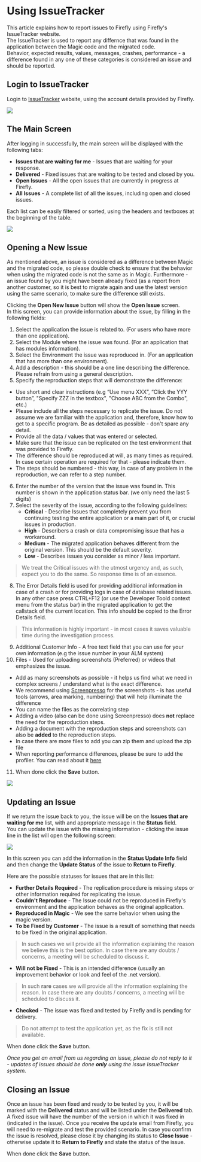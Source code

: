 ﻿# Using IssueTracker

This article explains how to report issues to Firefly using Firefly's IssueTracker website.  
The IssueTracker is used to report any differnce that was found in the application between the Magic code and the migrated code.  
Behavior, expected results, values, messages, crashes, performance - a difference found in any one of these categories is considered an issue and should be reported.

## Login to IssueTracker

Login to [IssueTracker](http://www.fireflybox.com/issuetracker/) website, using the account details provided by Firefly.

![](issuetrackerlogin.png)

## The Main Screen

After logging in successfully, the main screen will be displayed with the following tabs:

- **Issues that are waiting for me** - Issues that are waiting for your response.
- **Delivered** - Fixed issues that are waiting to be tested and closed by you.
- **Open Issues** - All the open issues that are currently in progress at Firefly.
- **All Issues** - A complete list of all the issues, including open and closed issues.

Each list can be easily filtered or sorted, using the headers and textboxes at the beginning of the table.

![](issuetrackermainscreen.png)

## Opening a New Issue

As mentioned above, an issue is considered as a difference between Magic and the migrated code, so please double check 
to ensure that the behavior when using the migrated code is not the same as in Magic.
Furthermore - an issue found by you might have been already fixed (as a report from another customer, so it is best
to migrate again and use the latest version using the same scenario, to make sure the difference still exists.

Clicking the **Open New Issue** button will show the **Open Issue** screen.  
In this screen, you can provide information about the issue, by filling in the following fields:

1. Select the application the issue is related to. (For users who have more than one application).
2. Select the Module where the issue was found. (For an application that has modules information).
3. Select the Environment the issue was reproduced in. (For an application that has more than one environment).
4. Add a description - this should be a one line describing the difference. Please refrain from using a general description.
5. Specify the reproduction steps that will demonstrate the difference:
- Use short and clear instructions (e.g “Use menu XXX”, “Click the YYY button”, "Specify ZZZ in the textbox", "Choose ABC from the Combo", etc.)
- Please include all the steps necessary to replicate the issue. Do not assume we are familiar with the application and, therefore, know how to get to a specific program. Be as detailed as possible - don't spare any detail.
- Provide all the data / values that was entered or selected. 
- Make sure that the issue can be replicated on the test environment that was provided to Firefly.
- The difference should be reproduced at will, as many times as required. In case certain operation are required for that - please indicate them.
- The steps should be numbered - this way, in case of any problem in the reproduction, we can refer to a step number.
6. Enter the number of the version that the issue was found in. This number is shown in the application status bar. (we only need the last 5 digits)
7. Select the severity of the issue, according to the following guidelines:
    - **Critical** - Describe Issues that completely prevent you from continuing testing the entire application or a main part of it, or crucial issues in production.
    - **High** - Describers a crash or data compromising issue that has a workaround.
    - **Medium** - The migrated application behaves different from the original version. This should be the default severity.
    - **Low** - Describes issues you consider as minor / less important.
> We treat the Critical issues with the utmost urgency and, as such, expect you to do the same. So response time is of an essence.

8. The Error Details field is used for providing additional information in case of a crash or for providing logs in case of database related issues. In any other case press CTRL+F12 (or use the Developer Toold context menu from the status bar) in the migrated application to get the callstack of the current location. This info should be copied to the Error Details field.
> This information is highly important - in most cases it saves valuable time during the investigation process.

9. Additional Customer Info - A free text field that you can use for your own information (e.g the issue number in your ALM system)
10. Files - Used for uploading screenshots (Preferred) or videos that emphasizes the issue.
- Add as many screenshots as possible - it helps us find what we need in complex screens / understand what is the exact difference.
- We recommend using [Screenpresso](https://www.screenpresso.com/) for the screenshots - is has useful tools (arrows, area marking, numbering) that will help illuminate the difference
- You can name the files as the correlating step
- Adding a video (also can be done using Screenpresso) does **not** replace the need for the reproduction steps.
- Adding a document with the reproduction steps and screenshots can also be **added** to the reproduction steps.
- In case there are more files to add you can zip them and upload the zip file
- When reporting performance differences, please be sure to add the profiler. You can read about it [here](http://doc.fireflymigration.com/using-firefly-profiler.html)
11. When done click the **Save** button.

![](issuetrackerissue.png)

## Updating an Issue

If we return the issue back to you, the issue will be on the **Issues that are waiting for me** list, with and appropriate message in the **Status** field.  
You can update the issue with the missing information - clicking the issue line in the list will open the following screen:

![](issuetrackeriupdateissue.png)

In this screen you can add the information in the **Status Update Info** field and then change the **Update Status** of the issue to **Return to Firefly**.

Here are the possible statuses for issues that are in this list:

- **Further Details Required** - The replication procedure is missing steps or other information required for replicating the issue.
- **Couldn't Reproduce** - The Issue could not be reproduced in Firefly's environment and the application behaves as the original application.
- **Reproduced in Magic** - We see the same behavior when using the magic version.
- **To be Fixed by Customer** - The issue is a result of something that needs to be fixed in the original application.
> In such cases we will provide all the information explaining the reason we believe this is the best option. In case there are any doubts / concerns, a meeting will be scheduled to discuss it.
- **Will not be Fixed** - This is an intended difference (usually an improvement behavior or look and feel of the .net version).
> In such **rare** cases we will provide all the information explaining the reason. In case there are any doubts / concerns, a meeting will be scheduled to discuss it.
- **Checked** - The issue was fixed and tested by Firefly and is pending for delivery.
> Do not attempt to test the application yet, as the fix is still not available.

When done click the **Save** button.

_Once you get an email from us regarding an issue, please do not reply to it - updates of issues should be done **only** using the issue IssueTracker system._

## Closing an Issue

Once an issue has been fixed and ready to be tested by you, it will be marked with the **Delivered** status and will be listed under the **Delivered** tab. A fixed issue will have the number of the version in which it was fixed in (indicated in the issue). Once you receive the update email from Firefly, you will need to re-migrate and test the provided scenario.
In case you confirm the issue is resolved, please close it by changing its status to **Close Issue** - otherwise update it to **Return to Firefly** and state the status of the issue.

When done click the **Save** button.